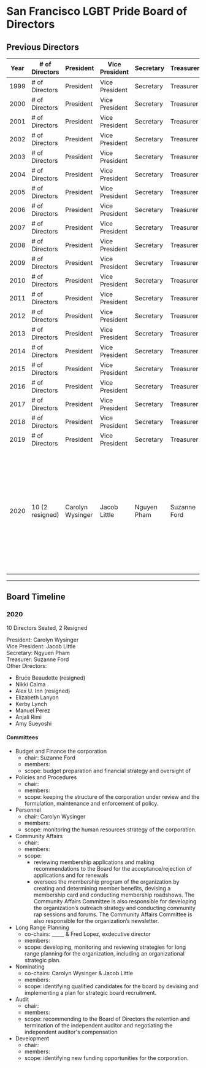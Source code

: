 # San Francisco LGBT Pride Board of Directors


## Previous Directors

| Year | # of Directors | President | Vice President | Secretary | Treasurer |  Other Directors |
| ---- | -------------- | --------- | -------------- | --------- | --------- | ---------------- |
| 1999 | # of Directors | President | Vice President | Secretary | Treasurer |  Other Directors |
| 2000 | # of Directors | President | Vice President | Secretary | Treasurer |  Other Directors |
| 2001 | # of Directors | President | Vice President | Secretary | Treasurer |  Other Directors |
| 2002 | # of Directors | President | Vice President | Secretary | Treasurer |  Other Directors |
| 2003 | # of Directors | President | Vice President | Secretary | Treasurer |  Other Directors |
| 2004 | # of Directors | President | Vice President | Secretary | Treasurer |  Other Directors |
| 2005 | # of Directors | President | Vice President | Secretary | Treasurer |  Other Directors |
| 2006 | # of Directors | President | Vice President | Secretary | Treasurer |  Other Directors |
| 2007 | # of Directors | President | Vice President | Secretary | Treasurer |  Other Directors |
| 2008 | # of Directors | President | Vice President | Secretary | Treasurer |  Other Directors |
| 2009 | # of Directors | President | Vice President | Secretary | Treasurer |  Other Directors |
| 2010 | # of Directors | President | Vice President | Secretary | Treasurer |  Other Directors |
| 2011 | # of Directors | President | Vice President | Secretary | Treasurer |  Other Directors |
| 2012 | # of Directors | President | Vice President | Secretary | Treasurer |  Other Directors |
| 2013 | # of Directors | President | Vice President | Secretary | Treasurer |  Other Directors |
| 2014 | # of Directors | President | Vice President | Secretary | Treasurer |  Other Directors |
| 2015 | # of Directors | President | Vice President | Secretary | Treasurer |  Other Directors |
| 2016 | # of Directors | President | Vice President | Secretary | Treasurer |  Other Directors |
| 2017 | # of Directors | President | Vice President | Secretary | Treasurer |  Other Directors |
| 2018 | # of Directors | President | Vice President | Secretary | Treasurer |  Other Directors |
| 2019 | # of Directors | President | Vice President | Secretary | Treasurer |  Other Directors |
| 2020 | 10 (2 resigned) | Carolyn Wysinger | Jacob Little | Nguyen Pham | Suzanne Ford | Nikki Calma, Elizabeth Lanyon, Kerby Lynch, Manuel Perez, Anjali Rimi, Amy Sueyoshi, Alex U. Inn (resigned), Bruce Beaudette (resigned) |

- - - 

## Board Timeline

### 2020

10 Directors Seated, 2 Resigned

President: Carolyn Wysinger  
Vice President: Jacob Little  
Secretary: Ngyuen Pham  
Treasurer: Suzanne Ford  
Other Directors:  
- Bruce Beaudette (resigned)
- Nikki Calma
- Alex U. Inn (resigned)
- Elizabeth Lanyon
- Kerby Lynch
- Manuel Perez
- Anjali Rimi
- Amy Sueyoshi

#### Committees
- Budget and Finance
the corporation
  - chair: Suzanne Ford
  - members:
  - scope: budget preparation and financial strategy and oversight of
- Policies and Procedures
  - chair: 
  - members:
  - scope: keeping the structure of the corporation under review and the formulation, maintenance and enforcement of policy.
- Personnel
  - chair: Carolyn Wysinger
  - members:
  - scope:  monitoring the human resources strategy of the corporation.
- Community Affairs
  - chair: 
  - members:
  - scope:
    - reviewing membership applications and making recommendations to the Board for the acceptance/rejection of applications and for renewals
    - oversees the membership program of the organization by creating and determining member benefits, devising a membership card and conducting membership roadshows. The Community Affairs Committee is also responsible for developing the organization’s outreach strategy and conducting community rap sessions and forums. The Community Affairs Committee is also responsible for the organization’s newsletter. 
- Long Range Planning
  - co-chairs: _____ & Fred Lopez, exdecutive director
  - members:
  - scope: developing, monitoring and reviewing strategies for long range planning for the organization, including an organizational strategic plan.  
- Nominating
  - co-chairs: Carolyn Wysinger & Jacob Little
  - members:
  - scope: identifying qualified candidates for the board by devising and implementing a plan for strategic board recruitment.
- Audit
  - chair:
  - members:
  - scope: recommending to the Board of Directors the retention and termination of the independent auditor and negotiating the independent auditor's compensation
- Development
  - chair:
  - members:
  - scope:  identifying new funding opportunities for the corporation.
